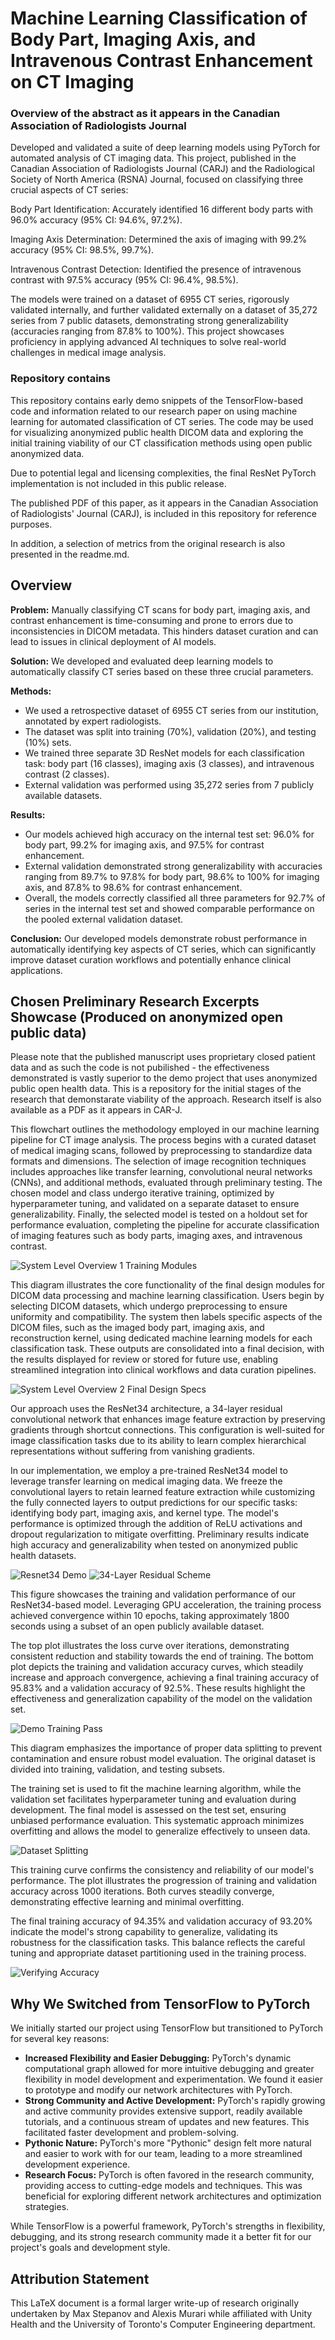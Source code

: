 # Machine Learning Classification of Body Part, Imaging Axis, and Intravenous Contrast Enhancement on CT Imaging

### Overview of the abstract as it appears in the Canadian Association of Radiologists Journal

Developed and validated a suite of deep learning models using PyTorch for automated analysis of CT imaging data. This project, published in the Canadian Association of Radiologists Journal (CARJ) and the Radiological Society of North America (RSNA) Journal, focused on classifying three crucial aspects of CT series:

Body Part Identification: Accurately identified 16 different body parts with 96.0% accuracy (95% CI: 94.6%, 97.2%).

Imaging Axis Determination: Determined the axis of imaging with 99.2% accuracy (95% CI: 98.5%, 99.7%).

Intravenous Contrast Detection: Identified the presence of intravenous contrast with 97.5% accuracy (95% CI: 96.4%, 98.5%).

The models were trained on a dataset of 6955 CT series, rigorously validated internally, and further validated externally on a dataset of 35,272 series from 7 public datasets, demonstrating strong generalizability (accuracies ranging from 87.8% to 100%). This project showcases proficiency in applying advanced AI techniques to solve real-world challenges in medical image analysis.

### Repository contains

This repository contains early demo snippets of the TensorFlow-based code and information related to our research paper on using machine learning for automated classification of CT series. The code may be used for visualizing anonymized public health DICOM data and exploring the initial training viability of our CT classification methods using open public anonymized data. 

Due to potential legal and licensing complexities, the final ResNet PyTorch implementation is not included in this public release.

The published PDF of this paper, as it appears in the Canadian Association of Radiologists' Journal (CARJ), is included in this repository for reference purposes.

In addition, a selection of metrics from the original research is also presented in the readme.md.

## Overview

**Problem:** Manually classifying CT scans for body part, imaging axis, and contrast enhancement is time-consuming and prone to errors due to inconsistencies in DICOM metadata. This hinders dataset curation and can lead to issues in clinical deployment of AI models.

**Solution:** We developed and evaluated deep learning models to automatically classify CT series based on these three crucial parameters.

**Methods:**

*   We used a retrospective dataset of 6955 CT series from our institution, annotated by expert radiologists.
*   The dataset was split into training (70%), validation (20%), and testing (10%) sets.
*   We trained three separate 3D ResNet models for each classification task: body part (16 classes), imaging axis (3 classes), and intravenous contrast (2 classes).
*   External validation was performed using 35,272 series from 7 publicly available datasets.

**Results:**

*   Our models achieved high accuracy on the internal test set: 96.0% for body part, 99.2% for imaging axis, and 97.5% for contrast enhancement.
*   External validation demonstrated strong generalizability with accuracies ranging from 89.7% to 97.8% for body part, 98.6% to 100% for imaging axis, and 87.8% to 98.6% for contrast enhancement.
*   Overall, the models correctly classified all three parameters for 92.7% of series in the internal test set and showed comparable performance on the pooled external validation dataset.

**Conclusion:** Our developed models demonstrate robust performance in automatically identifying key aspects of CT series, which can significantly improve dataset curation workflows and potentially enhance clinical applications.


## Chosen Preliminary Research Excerpts Showcase (Produced on anonymized open public data)
Please note that the published manuscript uses proprietary closed patient data and as such the code is not pubilished - the effectiveness demonstrated is vastly superior to the demo project that uses anonymized public open health data. This is a repository for the initial stages of the research that demonstarate viability of the approach. Research itself is also available as a PDF as it appears in CAR-J.

This flowchart outlines the methodology employed in our machine learning pipeline for CT image analysis. The process begins with a curated dataset of medical imaging scans, followed by preprocessing to standardize data formats and dimensions. The selection of image recognition techniques includes approaches like transfer learning, convolutional neural networks (CNNs), and additional methods, evaluated through preliminary testing. The chosen model and class undergo iterative training, optimized by hyperparameter tuning, and validated on a separate dataset to ensure generalizability. Finally, the selected model is tested on a holdout set for performance evaluation, completing the pipeline for accurate classification of imaging features such as body parts, imaging axes, and intravenous contrast.

![System Level Overview 1 Training Modules](Assets/System_Level_Overview-1-Training_Modules.png)

This diagram illustrates the core functionality of the final design modules for DICOM data processing and machine learning classification. Users begin by selecting DICOM datasets, which undergo preprocessing to ensure uniformity and compatibility. The system then labels specific aspects of the DICOM files, such as the imaged body part, imaging axis, and reconstruction kernel, using dedicated machine learning models for each classification task. These outputs are consolidated into a final decision, with the results displayed for review or stored for future use, enabling streamlined integration into clinical workflows and data curation pipelines.

![System Level Overview 2 Final Design Specs](Assets/System_Level_Overview-2-Final_Design_Modules.png)

Our approach uses the ResNet34 architecture, a 34-layer residual convolutional network that enhances image feature extraction by preserving gradients through shortcut connections. This configuration is well-suited for image classification tasks due to its ability to learn complex hierarchical representations without suffering from vanishing gradients.

In our implementation, we employ a pre-trained ResNet34 model to leverage transfer learning on medical imaging data. We freeze the convolutional layers to retain learned feature extraction while customizing the fully connected layers to output predictions for our specific tasks: identifying body part, imaging axis, and kernel type. The model's performance is optimized through the addition of ReLU activations and dropout regularization to mitigate overfitting. Preliminary results indicate high accuracy and generalizability when tested on anonymized public health datasets.

![Resnet34 Demo](Assets/Resnet34_Demo.png)
![34-Layer Residual Scheme](Assets/34-Layer-Residual.png)

This figure showcases the training and validation performance of our ResNet34-based model. Leveraging GPU acceleration, the training process achieved convergence within 10 epochs, taking approximately 1800 seconds using a subset of an open publicly available dataset.

The top plot illustrates the loss curve over iterations, demonstrating consistent reduction and stability towards the end of training. The bottom plot depicts the training and validation accuracy curves, which steadily increase and approach convergence, achieving a final training accuracy of 95.83% and a validation accuracy of 92.5%. These results highlight the effectiveness and generalization capability of the model on the validation set.

![Demo Training Pass](Assets/Demo_Training_Pass.png)

This diagram emphasizes the importance of proper data splitting to prevent contamination and ensure robust model evaluation. The original dataset is divided into training, validation, and testing subsets.

The training set is used to fit the machine learning algorithm, while the validation set facilitates hyperparameter tuning and evaluation during development. The final model is assessed on the test set, ensuring unbiased performance evaluation. This systematic approach minimizes overfitting and allows the model to generalize effectively to unseen data.

![Dataset Splitting](Assets/Dataset_Splitting.png)

This training curve confirms the consistency and reliability of our model's performance. The plot illustrates the progression of training and validation accuracy across 1000 iterations. Both curves steadily converge, demonstrating effective learning and minimal overfitting.

The final training accuracy of 94.35% and validation accuracy of 93.20% indicate the model's strong capability to generalize, validating its robustness for the classification tasks. This balance reflects the careful tuning and appropriate dataset partitioning used in the training process.

![Verifying Accuracy](Assets/Verifying_Accuracy.png)


## Why We Switched from TensorFlow to PyTorch

We initially started our project using TensorFlow but transitioned to PyTorch for several key reasons:

*   **Increased Flexibility and Easier Debugging:** PyTorch's dynamic computational graph allowed for more intuitive debugging and greater flexibility in model development and experimentation. We found it easier to prototype and modify our network architectures with PyTorch.
*   **Strong Community and Active Development:** PyTorch's rapidly growing and active community provides extensive support, readily available tutorials, and a continuous stream of updates and new features. This facilitated faster development and problem-solving.
*   **Pythonic Nature:** PyTorch's more "Pythonic" design felt more natural and easier to work with for our team, leading to a more streamlined development experience.
*   **Research Focus:** PyTorch is often favored in the research community, providing access to cutting-edge models and techniques. This was beneficial for exploring different network architectures and optimization strategies.

While TensorFlow is a powerful framework, PyTorch's strengths in flexibility, debugging, and its strong research community made it a better fit for our project's goals and development style.



## Attribution Statement

This LaTeX document is a formal larger write-up of research originally undertaken by Max Stepanov and Alexis Murari while affiliated with Unity Health and the University of Toronto's Computer Engineering department.